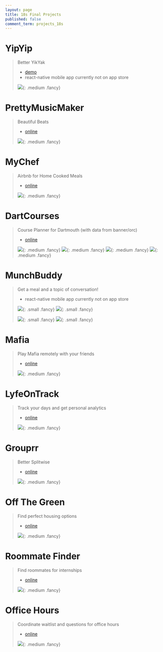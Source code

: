 ```yaml
---
layout: page
title: 18s Final Projects
published: false 
comment_term: projects_18s
---
```





# YipYip #

> Better YikYak
>
> * [demo](http://invis.io/HABOKZQRZ)
> * react-native mobile app currently not on app store
>
> ![](img/projects_17s/yipyip.png){: .medium .fancy}
>


# PrettyMusicMaker #

> Beautiful Beats
>
> * [online](http://prettymusicmaker.io)
>
>
> ![](img/projects_17s/prettymusicmaker.gif){: .medium .fancy}
>


# MyChef #

> Airbnb for Home Cooked Meals
>
> * [online](http://mychef.surge.sh)
>
>
> ![](img/projects_17s/mychef.jpg){: .medium .fancy}
>


# DartCourses #

> Course Planner for Dartmouth (with data from banner/orc)
>
> * [online](http://mychef.surge.sh)
>
>
> ![](img/projects_17s/dartcourses.jpg){: .medium .fancy}
> ![](img/projects_17s/dartcourses2.jpg){: .medium .fancy}
> ![](img/projects_17s/dartcourses3.jpg){: .medium .fancy}
> ![](img/projects_17s/dartcourses4.jpg){: .medium .fancy}



# MunchBuddy #

> Get a meal and a topic of conversation!
>
> * react-native mobile app currently not on app store
>
> ![](img/projects_17s/muchbuddy3.png){: .small .fancy}
> ![](img/projects_17s/muchbuddy2.png){: .small .fancy}
>
> ![](img/projects_17s/muchbuddy0.png){: .small .fancy}
> ![](img/projects_17s/munchbuddy5.png){: .small .fancy}


# Mafia #

> Play Mafia remotely with your friends
>
> * [online](http://mafia.surge.sh/)
>
>
> ![](img/projects_17s/mafia.gif){: .medium .fancy}
>


# LyfeOnTrack #

> Track your days and get personal analytics
>
> * [online](http://lyfeontrack.surge.sh/)
>
>
> ![](img/projects_17s/lyfeontrack.jpg){: .medium .fancy}
>



# Grouprr #

> Better Splitwise
>
> * [online](http://grouprr.surge.sh/)
>
>
> ![](img/projects_17s/grouprrr.jpg){: .medium .fancy}
>


# Off The Green #

> Find perfect housing options
>
> * [online](http://offthegreen.surge.sh/)
>
>
> ![](img/projects_17s/offthegreen.png){: .medium .fancy}
>

# Roommate Finder #

> Find roommates for internships
>
> * [online](http://roommate-finder.surge.sh/)
>
>
> ![](img/projects_17s/roommatefinder.jpg){: .medium .fancy}
>


# Office Hours  #

> Coordinate waitlist and questions for office hours
>
> * [online](http://officehoursapp.surge.sh/)
>
>
> ![](img/projects_17s/officehours.png){: .medium .fancy}
>
